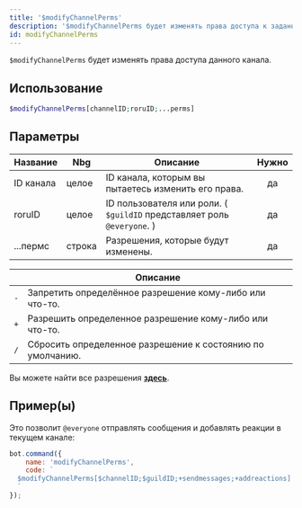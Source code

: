 ```yaml
---
title: '$modifyChannelPerms'
description: '$modifyChannelPerms будет изменять права доступа к заданным каналам.'
id: modifyChannelPerms
---
```


`$modifyChannelPerms` будет изменять права доступа данного канала.

## Использование

```php
$modifyChannelPerms[channelID;roruID;...perms]
```

## Параметры

| Название  | Nbg    | Описание                                                                | Нужно |
| --------- | ------ | ----------------------------------------------------------------------- |:-----:|
| ID канала | целое  | ID канала, которым вы пытаетесь изменить его права.                     |  да   |
| roruID    | целое  | ID пользователя или роли. ( `$guildID` представляет роль `@everyone`. ) |  да   |
| ...пермс  | строка | Разрешения, которые будут изменены.                                     |  да   |

|     | Описание                                                   |
| --- | ---------------------------------------------------------- |
| `-` | Запретить определённое разрешение кому-либо или что-то.    |
| `+` | Разрешить определенное разрешение кому-либо или что-то.    |
| `/` | Сбросить определенное разрешение к состоянию по умолчанию. |

Вы можете найти все разрешения __[здесь](../../guides/Client/2permissionsintents.md)__.

## Пример(ы)

Это позволит `@everyone` отправлять сообщения и добавлять реакции в текущем канале:

```javascript
bot.command({
    name: 'modifyChannelPerms',
    code: `
  $modifyChannelPerms[$channelID;$guildID;+sendmessages;+addreactions]
  `
});
```
